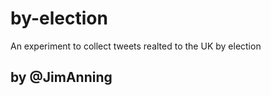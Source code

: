 by-election
===========

An experiment to collect tweets realted to the UK by election

by @JimAnning
-------------


